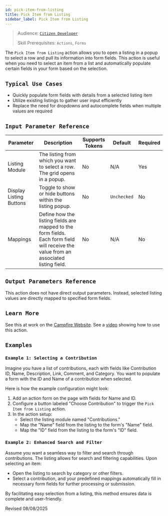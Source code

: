 ```yaml
---
id: pick-item-from-listing
title: Pick Item from Listing
sidebar_label: Pick Item from Listing
---
```


> Audience: [`Citizen Developer`](/audience.md#citizen-developers)
> 
> Skill Prerequisites: `Actions`, `Forms`

The `Pick Item from Listing` action allows you to open a listing in a popup to select a row and pull its information into form fields. This action is useful when you need to select an item from a list and automatically populate certain fields in your form based on the selection.

## `Typical Use Cases`

* Quickly populate form fields with details from a selected listing item
* Utilize existing listings to gather user input efficiently
* Replace the need for dropdowns and autocomplete fields when multiple values are required



## `Input Parameter Reference`

| Parameter | Description | Supports Tokens | Default | Required |
| --------- | ----------- | --------------- | ------- | -------- |
| Listing Module | The listing from which you want to select a row. The grid opens in a popup. | No | N/A | Yes |
| Display Listing Buttons | Toggle to show or hide buttons within the listing popup. | No | `Unchecked` | No |
| Mappings | Define how the listing fields are mapped to the form fields. Each form field will receive the value from an associated listing field. | No | N/A | No |

## `Output Parameters Reference`

This action does not have direct output parameters. Instead, selected listing values are directly mapped to specified form fields.

## `Learn More`
See this at work on the [Campfire Website](https://campfire.plantanapp.com/Contributions/Dale-Warner/2025/08/Pick-Item-from-Listing).  See a [video](https://plantanapp-my.sharepoint.com/:v:/p/dale_warner/EWwYBbQIpwJArBtPJPHsCNMBTfJD3U30nEZIgKBwAD2dzw?e=YhXWhs&nav=eyJyZWZlcnJhbEluZm8iOnsicmVmZXJyYWxBcHAiOiJTdHJlYW1XZWJBcHAiLCJyZWZlcnJhbFZpZXciOiJTaGFyZURpYWxvZy1MaW5rIiwicmVmZXJyYWxBcHBQbGF0Zm9ybSI6IldlYiIsInJlZmVycmFsTW9kZSI6InZpZXcifSwicGxheWJhY2tPcHRpb25zIjp7InN0YXJ0VGltZUluU2Vjb25kcyI6NDAuMzF9fQ%3D%3D) showing how to use this action.

## `Examples`

### `Example 1: Selecting a Contribution`

Imagine you have a list of contributions, each with fields like Contribution ID, Name, Description, Link, Comment, and Category. You want to populate a form with the ID and Name of a contribution when selected. 

Here is how the example configuration might look:

1. Add an action form on the page with fields for Name and ID.
2. Configure a button labeled "Choose Contribution" to trigger the `Pick Item from Listing` action.
3. In the action setup:
   - Select the listing module named "Contributions."
   - Map the "Name" field from the listing to the form's "Name" field.
   - Map the "ID" field from the listing to the form's "ID" field.

### `Example 2: Enhanced Search and Filter`

Assume you want a seamless way to filter and search through contributions. The listing allows for search and filtering capabilities. Upon selecting an item:

- Open the listing to search by category or other filters.
- Select a contribution, and your predefined mappings automatically fill in necessary form fields for further processing or submission.

By facilitating easy selection from a listing, this method ensures data is complete and user-friendly.

Revised 08/08/2025